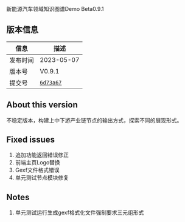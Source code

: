新能源汽车领域知识图谱Demo Beta0.9.1

## 版本信息

| **信息** | **描述**                                              |
| -------- | ----------------------------------------------------- |
| 发布时间 | 2023-05-07                                            |
| 版本号   | V0.9.1                                                |
| 提交号   | [`6d73a67`](6d73a6764190f46bbc0805dc27eea5ab08e1920c) |

## About this version

不稳定版本，构建上中下游产业链节点的输出方式，探索不同的展现形式。

## Fixed issues

1. 追加功能返回错误修正
2. 前端主页Logo替换
3. Gexf文件格式错误
4. 单元测试节点模块修复

## Notes

1. 单元测试运行生成gexf格式化文件强制要求三元组形式